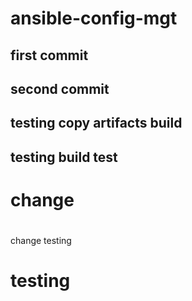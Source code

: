 # ansible-config-mgt

## first commit

## second commit

## testing copy artifacts build

## testing build test

# change

# 
change testing
# testing